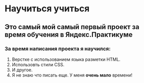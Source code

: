 # Научиться учиться
## __Это самый мой самый первый проект за время обучения в Яндекс.Практикуме__
### За время написания проекта я научился:  
1. Верстке с использованием языка разметки HTML. 
2. Использовть стили CSS.
3. И другое. 
4. Я не знаю что писать еще. У меня **очень мало** времени!
